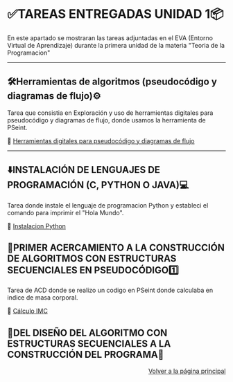 # ✅TAREAS ENTREGADAS UNIDAD 1📦
En este apartado se mostraran las tareas adjuntadas en el EVA (Entorno Virtual de Aprendizaje) durante la primera unidad de la materia "Teoria de la Programacion"

---
## 🛠️Herramientas de algoritmos (pseudocódigo y diagramas de flujo)⚙️
Tarea que consistia en Exploración y uso de herramientas digitales para pseudocódigo y diagramas de flujo, donde usamos la herramienta de PSeint.

📌 [Herramientas digitales para pseudocódigo y diagramas de flujo](https://drive.google.com/file/d/1pJpNCkau7ARcpESOG6cQOfwRV3JtWRSb/view?usp=sharing)

---

## ⬇️INSTALACIÓN DE LENGUAJES DE PROGRAMACIÓN (C, PYTHON O JAVA)💻
Tarea donde instale el lenguaje de programacion Python y estableci el comando para imprimir el "Hola Mundo".

📌 [Instalacion Python](https://drive.google.com/file/d/1u9CvBlNryN5KWb97wySBCJ6xXRAA12cs/view?usp=sharing)

## 📝PRIMER ACERCAMIENTO A LA CONSTRUCCIÓN DE ALGORITMOS CON ESTRUCTURAS SECUENCIALES EN PSEUDOCÓDIGO1️⃣
Tarea de ACD donde se realizo un codigo en PSeint donde calculaba en indice de masa corporal.

📌 [Cálculo IMC](https://drive.google.com/file/d/1Bq7rBuzHLw3dsbCwZb9Sc3GcNf3StsTW/view?usp=sharing)

## 🚀DEL DISEÑO DEL ALGORITMO CON ESTRUCTURAS SECUENCIALES A LA CONSTRUCCIÓN DEL PROGRAMA📝

<p align="right">
  <a href="index.md">Volver a la página principal</a>
</p>
